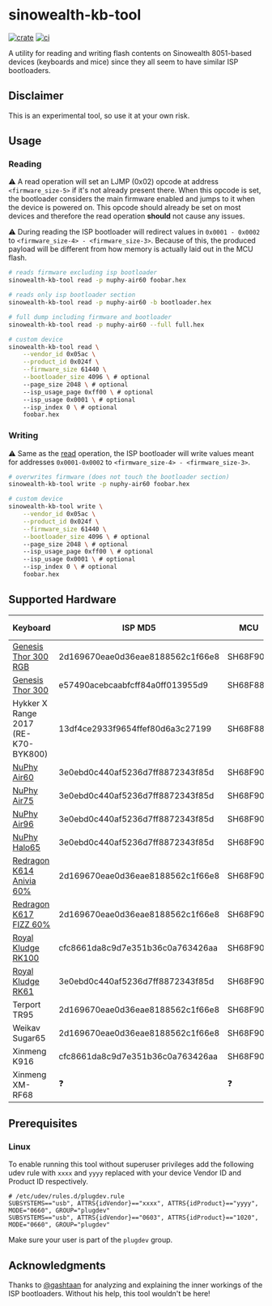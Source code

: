 # sinowealth-kb-tool

[![crate](https://img.shields.io/crates/v/sinowealth-kb-tool.svg)](https://crates.io/crates/sinowealth-kb-tool) [![ci](https://github.com/carlossless/sinowealth-kb-tool/actions/workflows/push.yml/badge.svg)](https://github.com/carlossless/sinowealth-kb-tool/actions/workflows/push.yml)

A utility for reading and writing flash contents on Sinowealth 8051-based devices (keyboards and mice) since they all seem to have similar ISP bootloaders.

## Disclaimer

This is an experimental tool, so use it at your own risk.

## Usage

### Reading

⚠️ A read operation will set an LJMP (0x02) opcode at address `<firmware_size-5>` if it's not already present there. When this opcode is set, the bootloader considers the main firmware enabled and jumps to it when the device is powered on. This opcode should already be set on most devices and therefore the read operation **should** not cause any issues.

⚠️ During reading the ISP bootloader will redirect values in `0x0001 - 0x0002` to `<firmware_size-4> - <firmware_size-3>`. Because of this, the produced payload will be different from how memory is actually laid out in the MCU flash.

```sh
# reads firmware excluding isp bootloader 
sinowealth-kb-tool read -p nuphy-air60 foobar.hex

# reads only isp bootloader section
sinowealth-kb-tool read -p nuphy-air60 -b bootloader.hex

# full dump including firmware and bootloader
sinowealth-kb-tool read -p nuphy-air60 --full full.hex

# custom device
sinowealth-kb-tool read \
    --vendor_id 0x05ac \
    --product_id 0x024f \
    --firmware_size 61440 \
    --bootloader_size 4096 \ # optional
    --page_size 2048 \ # optional
    --isp_usage_page 0xff00 \ # optional
    --isp_usage 0x0001 \ # optional
    --isp_index 0 \ # optional
    foobar.hex
```

### Writing

⚠️ Same as the [read](#reading) operation, the ISP bootloader will write values meant for addresses `0x0001-0x0002` to `<firmware_size-4> - <firmware_size-3>`. 

```sh
# overwrites firmware (does not touch the bootloader section)
sinowealth-kb-tool write -p nuphy-air60 foobar.hex

# custom device
sinowealth-kb-tool write \
    --vendor_id 0x05ac \
    --product_id 0x024f \
    --firmware_size 61440 \
    --bootloader_size 4096 \ # optional
    --page_size 2048 \ # optional
    --isp_usage_page 0xff00 \ # optional
    --isp_usage 0x0001 \ # optional
    --isp_index 0 \ # optional
    foobar.hex
```

## Supported Hardware

| Keyboard | ISP MD5 | MCU | MCU Label | Tested Read | Tested Write |
| -------- | ------- | --- | --------- | ----------- | ------------ |
| [Genesis Thor 300 RGB](https://genesis-zone.com/product/thor-300-rgb-brown) | 2d169670eae0d36eae8188562c1f66e8 | SH68F90 | SH68F90S | ✅ | ✅ |
| [Genesis Thor 300](https://genesis-zone.com/product/thor-300-outemu-blue) | e57490acebcaabfcff84a0ff013955d9 | SH68F881 | SH68F881W | ✅ | ✅ |
| Hykker X Range 2017 (RE-K70-BYK800) | 13df4ce2933f9654ffef80d6a3c27199 | SH68F881 | BYK801 | ✅ | ❓ |
| [NuPhy Air60](https://nuphy.com/products/air60) | 3e0ebd0c440af5236d7ff8872343f85d | SH68F90A | BYK916 | ✅ | ✅ |
| [NuPhy Air75](https://nuphy.com/products/air75) | 3e0ebd0c440af5236d7ff8872343f85d | SH68F90A | BYK916 | ✅ | ❓ |
| [NuPhy Air96](https://nuphy.com/products/air96-wireless-mechanical-keyboard) | 3e0ebd0c440af5236d7ff8872343f85d | SH68F90A | BYK916 | ✅ | ❓ |
| [NuPhy Halo65](https://nuphy.com/products/halo65) | 3e0ebd0c440af5236d7ff8872343f85d | SH68F90A | BYK916 | ✅ | ❓ |
| [Redragon K614 Anivia 60%](https://www.redragonzone.com/products/redragon-k614-anivia-60-ultra-thin-wired-mechanical-keyboard) | 2d169670eae0d36eae8188562c1f66e8 | SH68F90A | BYK916 | ✅ | ✅ |
| [Redragon K617 FIZZ 60%](https://www.redragonzone.com/collections/keyboard/products/redragon-k617-fizz-60-wired-rgb-gaming-keyboard-61-keys-compact-mechanical-keyboard) | 2d169670eae0d36eae8188562c1f66e8 | SH68F90A | BYK916 | ✅ | ❓ |
| [Royal Kludge RK100](http://en.rkgaming.com/product/14/) | cfc8661da8c9d7e351b36c0a763426aa | SH68F90? | BYK916 | ✅ | ❓ |
| [Royal Kludge RK61](http://en.rkgaming.com/product/11/) | 3e0ebd0c440af5236d7ff8872343f85d | SH68F90? | BYK916 | ✅ | ✅ |
| Terport TR95 | 2d169670eae0d36eae8188562c1f66e8 | SH68F90A | BYK916 | ✅ | ❓ |
| Weikav Sugar65 | 2d169670eae0d36eae8188562c1f66e8 | SH68F90 | SH68F90S | ✅ | ❓ |
| Xinmeng K916 | cfc8661da8c9d7e351b36c0a763426aa | SH68F90 | ❓ | ✅ | ✅ |
| Xinmeng XM-RF68 | ❓ | ❓ | BYK901 | ✅ | ✅ |

## Prerequisites

### Linux

To enable running this tool without superuser privileges add the following udev rule with `xxxx` and `yyyy` replaced with your device Vendor ID and Product ID respectively.

```udev
# /etc/udev/rules.d/plugdev.rule
SUBSYSTEMS=="usb", ATTRS{idVendor}=="xxxx", ATTRS{idProduct}=="yyyy", MODE="0660", GROUP="plugdev"
SUBSYSTEMS=="usb", ATTRS{idVendor}=="0603", ATTRS{idProduct}=="1020", MODE="0660", GROUP="plugdev"
```

Make sure your user is part of the `plugdev` group.

## Acknowledgments

Thanks to [@gashtaan](https://github.com/gashtaan) for analyzing and explaining the inner workings of the ISP bootloaders. Without his help, this tool wouldn't be here!
